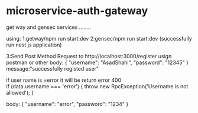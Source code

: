 # microservice-auth-gateway
get way and gensec  services ........


using:
1:getway/npm run start:dev
2:gensec/npm run start:dev (successfully run nest js application)

3:Send Post Method Request to http://localhost:3000/register usign postman or other
body:
{
  "username": "AsadShahi",
  "password": "12345"
}
message:"successfully registed user"


if user name is =error it will be return error 400  
if (data.username === 'error') {
      throw new RpcException('Username is not allowed');
}

body:
{
  "username": "error",
  "password": "1234"
}
